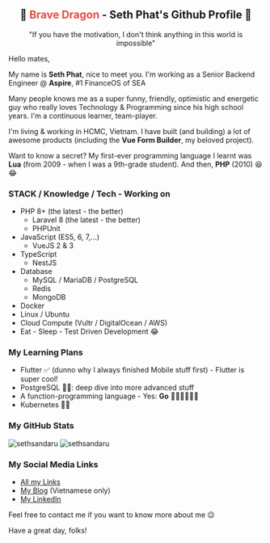 <h2 align="center">
  🐉 <span style="color:#e74c3c;">Brave Dragon</span> - Seth Phat's Github Profile 👋
</h1>

<p align="center">"If you have the motivation, I don't think anything in this world is impossible"</p>

Hello mates,

My name is **Seth Phat**, nice to meet you. I'm working as a Senior Backend Engineer @ **Aspire**, #1 FinanceOS of SEA

Many people knows me as a super funny, friendly, optimistic and energetic guy who really loves Technology & Programming since his high school years. I'm a continuous learner, team-player.

I'm living & working in HCMC, Vietnam. I have built (and building) a lot of awesome products (including the **Vue Form Builder**, my beloved project).

Want to know a secret? My first-ever programming language I learnt was **Lua** (from 2009 - when I was a 9th-grade student). And then, **PHP** (2010) 😆 😂

### STACK / Knowledge / Tech - Working on
- PHP 8+ (the latest - the better)
  - Laravel 8 (the latest - the better)
  - PHPUnit
- JavaScript (ES5, 6, 7,...)
  - VueJS 2 & 3
- TypeScript
  - NestJS
- Database
  - MySQL / MariaDB / PostgreSQL
  - Redis
  - MongoDB
- Docker
- Linux / Ubuntu
- Cloud Compute (Vultr / DigitalOcean / AWS)
- Eat - Sleep - Test Driven Development 😂

### My Learning Plans
- Flutter ✅ (dunno why I always finished Mobile stuff first) - Flutter is super cool!
- PostgreSQL 🏃‍♂️: deep dive into more advanced stuff
- A function-programming language - Yes: **Go** 🏃‍♂️🏃‍♂️🏃‍♂️
- Kubernetes 🏃‍♂️

### My GitHub Stats

<p align="left">
<img src="https://github-readme-stats.vercel.app/api?username=sethsandaru&show_icons=true&theme=vue-dark&count_private=true" alt="sethsandaru" />
<img src="https://github-readme-stats.vercel.app/api/top-langs/?username=sethsandaru&layout=compact&theme=vue-dark" alt="sethsandaru" /> 
</p>

### My Social Media Links
- [All my Links](https://bio.link/sethphat)
- [My Blog](https://sethphat.com) (Vietnamese only)
- [My LinkedIn](https://www.linkedin.com/in/sethphat/)

Feel free to contact me if you want to know more about me 😉

Have a great day, folks!
